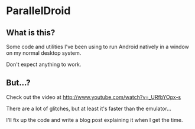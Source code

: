 ParallelDroid
=============

What is this?
--------------
Some code and utilities I've been using to run Android natively in a window on
my normal desktop system.

Don't expect anything to work.

But...?
--------

Check out the video at http://www.youtube.com/watch?v=_URfbYOpx-s

There are a lot of glitches, but at least it's faster than the emulator...

I'll fix up the code and write a blog post explaining it 
when I get the time.
